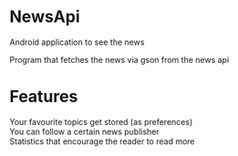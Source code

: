 # NewsApi
Android application to see the news

Program that fetches the news via gson from the news api

# Features
Your favourite topics get stored (as preferences) <br />
You can follow a certain news publisher <br />
Statistics that encourage the reader to read more <br />
